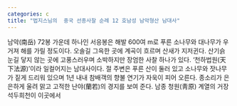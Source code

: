 ```yaml
---
categories: c
title: "법지스님의  중국 선종사찰 순례 12 호남성 남악형산 남대사"
---
```

남악(南岳) 72봉 가운데 하나인 서응봉은 해발 600여 m로 푸른 소나무와 대나무가 우거져 해를 가릴 정도이다. 오솔길 그윽한 곳에 계곡이 흐르며 산새가 지저귄다. 산기슭 눈길 닿지 않는 곳에 고풍스러우며 소박하지만 장엄한 사찰 하나가 있다. ‘천하법원(天下法源)’이라 일컬어지는 남대사이다. 절 주변은 푸른 산이 둘러 있고 소나무와 잣나무가 짙게 드리워 있으며 1년 내내 참배객의 향불 연기가 자욱이 피어 오른다. 종소리가 은은하게 울려 맑고 고적한 난야(蘭若)의 경지를 보여 준다. 남종 청원(靑原) 계열의 거장 석두희천이 이곳에서